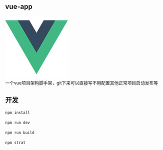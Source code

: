 ## vue-app

<a href="https://cn.vuejs.org/v2/guide/index.html"><img style="margin:0 auto" src="src/assets/logo.png"></img></a><br/>
一个vue项目架构脚手架，git下来可以直接写不用配置其他正常项目启动发布等

## 开发
```
npm install 

npm run dev 

npm run build

npm strat
```

